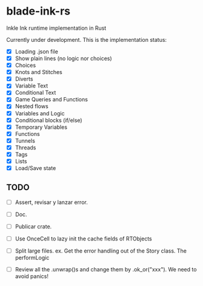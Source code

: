 # blade-ink-rs
Inkle Ink runtime implementation in Rust

Currently under development. This is the implementation status:

- [x] Loading .json file
- [x] Show plain lines (no logic nor choices)
- [x] Choices
- [x] Knots and Stitches
- [x] Diverts
- [x] Variable Text
- [x] Conditional Text
- [x] Game Queries and Functions
- [x] Nested flows
- [x] Variables and Logic
- [x] Conditional blocks (if/else)
- [x] Temporary Variables
- [x] Functions
- [x] Tunnels
- [x] Threads
- [x] Tags
- [x] Lists
- [x] Load/Save state

## TODO

- [ ] Assert, revisar y lanzar error.
- [ ] Doc.
- [ ] Publicar crate.

- [ ] Use OnceCell to lazy init the cache fields of RTObjects
- [ ] Split large files. ex. Get the error handling out of the Story class. The performLogic 
- [ ] Review all the .unwrap()s and change them by .ok_or("xxx"). We need to avoid panics!

